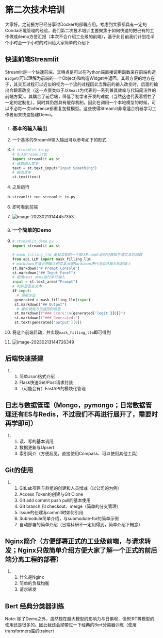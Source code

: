 # 第二次技术培训

大家好，之前振方已经分享过Docker的部署应用。考虑到大家都具有一定的Conda环境管理的经验，我们第二次技术培训主要聚焦于如何快速的把已有的工作做成demo方便汇报（本次不会介绍工业级的前端），基于此目前我们计划花半个小时至一个小时的时间给大家简单的介绍下

## 快速前端Streamlit

Streamlit是一个快速前端，其特点是可以在Python端直接调用函数来在前端构造`Widget`(可以理解为前端的一个Object)和构造Widget并返回。其最方便的地方在于，其交互过程可以近似的视为一个流的过程因此当靠前的输入改变时，后面的输出会跟着改变（这一点很类似于以`React`为代表的一系列兼具效率与代码简洁性的前端方案）。其耦合了前后端，降低了初学者开发的难度（当然这也代表着牺牲了一定的定制化）。同时其仍然具有缓存机制，因此在调用一个本地模型的时候，可以不必每一次inference都重复加载模型。这些使得Streamlit非常适合机器学习工作者用来快速搭建Demo。

1. ### 基本的输入输出

2. 一个基本的Streamlit输入输出可以参考如下的形式

3. ```python
   # streamlit_io.py
   # 引入Streamlit包
   import streamlit as st
   # 获取输入文本
   text = st.text_input("Input Something")
   # 输出文本
   st.text(text)
   ```

4. 之后运行

5. ```bash
   streamlit run streamlit_io.py
   ```

6. 即可看到前端

7. ![image-20230213144457353](/Users/zlnn/noICloud/XDaiTutorial/README.assets/image-20230213144457353.png)

8. ### 一个简单的Demo

9. ```python
   # streamlit_demo.py
   import streamlit as st
   
   # mask_filling_llm 是我实现的一个输入Prompt返回分数和生成文本的函数
   from api.LLM import mask_filling_llm
   # markdown方法会把输入的文本当做Markdown进行渲染并展示到前端上
   st.markdown("# Prompt Console")
   st.markdown("## Input Panel")
   # 使用text_area进行多行输入
   input = st.text_area("Prompt")
   # 判断是否空文本
   if input:
     # 调用方法
   	generated = mask_filling_llm(input)
   	st.markdown("## Output")
     # 展示调用方法返回的信息
   	st.markdown(f"### Score:\n{generated['logit'][0]}")
   	st.markdown(f"### Generated:")
   	st.text(generated['output'][0])
   ```

10. 将这个前端启动，并实现`mask_filling_llm`即可得到

11. ![image-20230213144726349](/Users/zlnn/noICloud/XDaiTutorial/README.assets/image-20230213144726349.png)

## 后端快速搭建

1. 1. 简单Json格式介绍
   2. Flask快速Get/Post请求封装
   3. （可能会有）FastAPI的模块化管理

## 日志与数据管理（Mongo，pymongo；日常数据管理还有ES与Redis，不过我们不再进行展开了，需要时再学即可）

1. 1. 读、写的基本调用
   2. 数据更新与Upsert
   3. 索引简介（方便起见，直接使用Compass、可以使用其他工具）

## Git的使用

1. 1. GitLab项目与群组的创建和人员增减（以公司的为例）
   2. Access Token的创建与Git Clone
   3. Git add commit push pull的基本使用
   4. Git branch 和 checkout、merge（简单的分支管理）
   5. Issue的创建与commit时如何引用
   6. Submodule简单介绍，与submodule-for的简单示例
   7. 自动部署的简单介绍（日常科研不一定用得到，简单介绍下概念）

## Nginx简介（方便部署正式的工业级前端，与请求转发；Nginx只做简单介绍方便大家了解一个正式的前后端分离工程的部署）

1. 1. 什么是Nginx
   2. 简单的负载均衡
   3. 请求转发

## Bert 经典分类器训练

Note: 除了Demo之外，虽然现在超大模型的影响力与日俱增，但BERT等模型的使用还是很多的。因此我还会顺带过一下经典的Bert分类器训练（使用transformers库的trainer）

